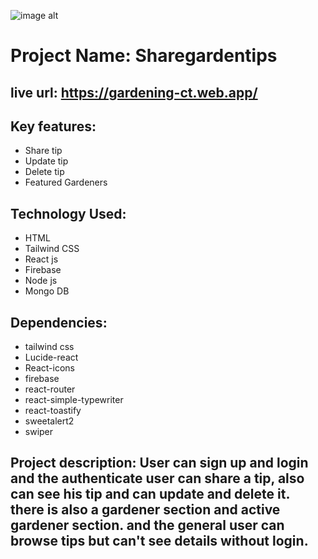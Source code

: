 ![image alt](https://i.ibb.co/ynnzcBgq/ss2.jpg)
# Project Name: Sharegardentips
## live url: https://gardening-ct.web.app/
## Key features:
   - Share tip
   - Update tip
   - Delete tip
   - Featured Gardeners
## Technology Used:
   - HTML
   - Tailwind CSS
   - React js
   - Firebase
   - Node js
   - Mongo DB
## Dependencies:
   - tailwind css
   - Lucide-react
   - React-icons
   - firebase
   - react-router
   - react-simple-typewriter
   - react-toastify
   - sweetalert2
   - swiper
   
## Project description: User can sign up and login and the authenticate user can share a tip, also can see his tip and can update and delete it. there is also a gardener section and active gardener section. and the general user can browse tips but can't see details without login.
